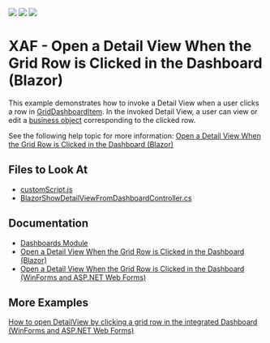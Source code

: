 <!-- default badges list -->
![](https://img.shields.io/endpoint?url=https://codecentral.devexpress.com/api/v1/VersionRange/434202214/23.1.2%2B)
[![](https://img.shields.io/badge/Open_in_DevExpress_Support_Center-FF7200?style=flat-square&logo=DevExpress&logoColor=white)](https://supportcenter.devexpress.com/ticket/details/T1049664)
[![](https://img.shields.io/badge/📖_How_to_use_DevExpress_Examples-e9f6fc?style=flat-square)](https://docs.devexpress.com/GeneralInformation/403183)
<!-- default badges end -->
# XAF - Open a Detail View When the Grid Row is Clicked in the Dashboard (Blazor)

This example demonstrates how to invoke a Detail View when a user clicks a row in [GridDashboardItem](https://docs.devexpress.com/Dashboard/DevExpress.DashboardCommon.GridDashboardItem). In the invoked Detail View, a user can view or edit a [business object](https://docs.devexpress.com/eXpressAppFramework/113664/business-model-design-orm) corresponding to the clicked row.

See the following help topic for more information: [Open a Detail View When the Grid Row is Clicked in the Dashboard (Blazor)](https://docs.devexpress.com/eXpressAppFramework/403531/analytics/dashboards/open-a-detail-view-when-the-grid-row-is-clicked-in-the-dashboard-blazor)

<!-- default file list -->
## Files to Look At

* [customScript.js](CS/EF/OpenViewFromDashboardEF/OpenViewFromDashboardEF.Blazor.Server/wwwroot/js/customScript.js)
* [BlazorShowDetailViewFromDashboardController.cs](CS/EF/OpenViewFromDashboardEF/OpenViewFromDashboardEF.Blazor.Server/Controllers/BlazorShowDetailViewFromDashboardController.cs)

<!-- default file list end --> 

## Documentation

* [Dashboards Module](https://docs.devexpress.com/eXpressAppFramework/117449/analytics/dashboards-module)
* [Open a Detail View When the Grid Row is Clicked in the Dashboard (Blazor)](https://docs.devexpress.com/eXpressAppFramework/403531/analytics/dashboards/open-a-detail-view-when-the-grid-row-is-clicked-in-the-dashboard-blazor)
* [Open a Detail View When the Grid Row is Clicked in the Dashboard (WinForms and ASP.NET Web Forms)](https://docs.devexpress.com/eXpressAppFramework/118348/analytics/dashboards/open-a-detail-view-when-the-grid-row-is-clicked-in-the-dashboard-winforms-web-forms)

## More Examples

[How to open DetailView by clicking a grid row in the integrated Dashboard (WinForms and ASP.NET Web Forms)](https://github.com/DevExpress-Examples/XAF_how-to-open-detailview-by-clicking-a-grid-row-in-the-integrated-dashboard-t488012) 
